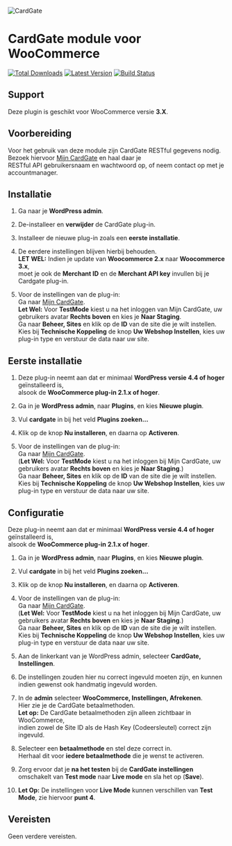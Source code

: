 ![CardGate](https://cdn.curopayments.net/thumb/200/logos/cardgate.png)

# CardGate module voor WooCommerce

[![Total Downloads](https://img.shields.io/packagist/dt/cardgate/woocommerce.svg)](https://packagist.org/packages/cardgate/woocommerce)
[![Latest Version](https://img.shields.io/packagist/v/cardgate/woocommerce.svg)](https://github.com/cardgate/woocommerce/releases)
[![Build Status](https://travis-ci.org/cardgate/woocommerce.svg?branch=master)](https://travis-ci.org/cardgate/woocommerce)

## Support

Deze plugin is geschikt voor WooCommerce versie  **3.X**.

## Voorbereiding

Voor het gebruik van deze module zijn CardGate RESTful gegevens nodig.  
Bezoek hiervoor [Mijn CardGate](https://my.cardgate.com/) en haal daar je  
RESTful API gebruikersnaam en wachtwoord op, of neem contact op met je accountmanager.  

## Installatie

1. Ga naar je **WordPress admin**.

2. De-installeer en **verwijder** de CardGate plug-in.

3. Installeer de nieuwe plug-in zoals een **eerste installatie**.

4. De eerdere instellingen blijven hierbij behouden.  
   **LET WEL:** Indien je update van **Woocommerce 2.x** naar **Woocommerce 3.x**,  
   moet je ook de **Merchant ID** en de **Merchant API key** invullen bij je Cardgate plug-in.
   
5. Voor de instellingen van de plug-in:  
   Ga naar [Mijn CardGate](https://my.cardgate.com/).  
   **Let Wel:** Voor **TestMode** kiest u na het inloggen van Mijn CardGate, uw gebruikers avatar **Rechts boven** en kies je **Naar Staging**.  
   Ga naar **Beheer, Sites** en klik op de **ID** van de site die je wilt instellen.  
   Kies bij **Technische Koppeling** de knop **Uw Webshop Instellen**, kies uw plug-in type en verstuur de data naar uw site.  

## Eerste installatie

1. Deze plug-in neemt aan dat er minimaal **WordPress versie 4.4 of hoger** geïnstalleerd is,  
   alsook de **WooCommerce plug-in 2.1.x of hoger**.

2. Ga in je **WordPress admin**, naar **Plugins**, en kies **Nieuwe plugin**.

3. Vul **cardgate** in bij het veld **Plugins zoeken...**

4. Klik op de knop **Nu installeren**, en daarna op **Activeren**.

5. Voor de instellingen van de plug-in:  
   Ga naar [Mijn CardGate](https://my.cardgate.com/).  
   (**Let Wel:** Voor **TestMode** kiest u na het inloggen bij Mijn CardGate, uw gebruikers avatar **Rechts boven** en kies je **Naar Staging**.)  
   Ga naar **Beheer, Sites** en klik op de **ID** van de site die je wilt instellen.  
   Kies bij **Technische Koppeling** de knop **Uw Webshop Instellen**, kies uw plug-in type en verstuur de data naar uw site.  

## Configuratie

Deze plug-in neemt aan dat er minimaal **WordPress versie 4.4 of hoger** geïnstalleerd is,  
alsook de **WooCommerce plug-in 2.1.x of hoger**.

1. Ga in je **WordPress admin**, naar **Plugins**, en kies **Nieuwe plugin**.

2. Vul **cardgate** in bij het veld **Plugins zoeken...**

3. Klik op de knop **Nu installeren**, en daarna op **Activeren**. 

4. Voor de instellingen van de plug-in:  
   Ga naar [Mijn CardGate](https://my.cardgate.com/).  
   (**Let Wel:** Voor **TestMode** kiest u na het inloggen bij Mijn CardGate, uw gebruikers avatar **Rechts boven** en kies je **Naar Staging**.)  
   Ga naar **Beheer, Sites** en klik op de **ID** van de site die je wilt instellen.  
   Kies bij **Technische Koppeling** de knop **Uw Webshop Instellen**, kies uw plug-in type en verstuur de data naar uw site.  

5. Aan de linkerkant van je WordPress admin, selecteer **CardGate, Instellingen**.

6. De instellingen zouden hier nu correct ingevuld moeten zijn, en kunnen indien gewenst ook handmatig ingevuld worden.

7. In de **admin** selecteer **WooCommerce, Instellingen, Afrekenen**.  
   Hier zie je de CardGate betaalmethoden.  
   **Let op:** De CardGate betaalmethoden zijn alleen zichtbaar in WooCommerce,  
   indien zowel de Site ID als de Hash Key (Codeersleutel) correct zijn ingevuld.  
   
8. Selecteer een **betaalmethode** en stel deze correct in.  
   Herhaal dit voor **iedere betaalmethode** die je wenst te activeren.

9. Zorg ervoor dat je **na het testen** bij de **CardGate instellingen** omschakelt van **Test mode** naar **Live mode** en sla het op (**Save**).

10. **Let Op:** De instellingen voor **Live Mode** kunnen verschillen van **Test Mode**, zie hiervoor **punt 4**.

## Vereisten

Geen verdere vereisten.
